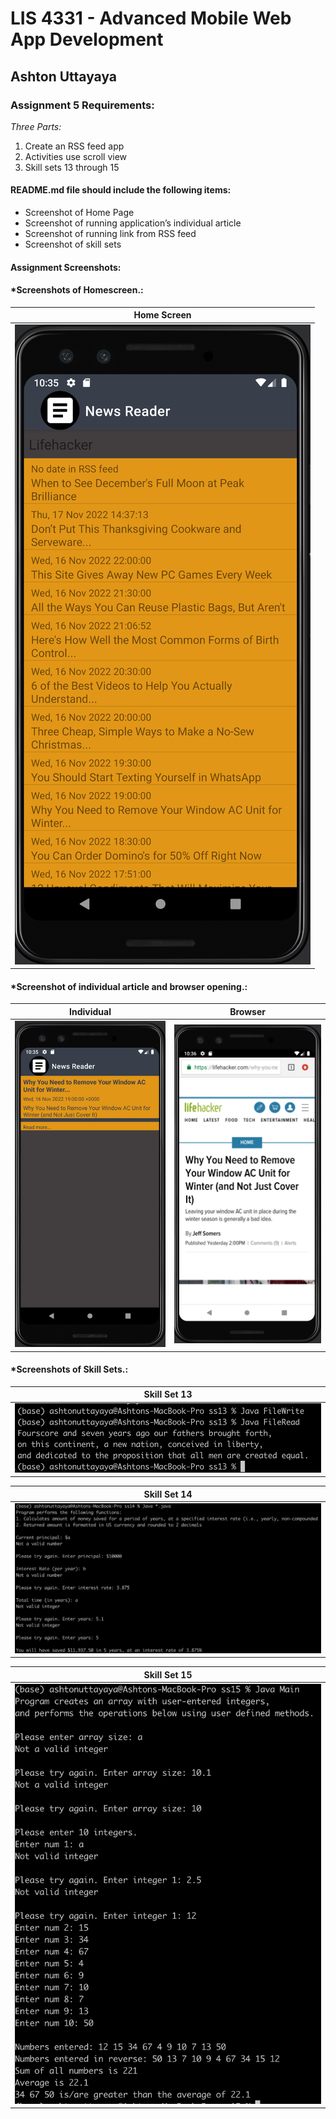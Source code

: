 # LIS 4331 - Advanced Mobile Web App Development

## Ashton Uttayaya

### Assignment 5 Requirements:

*Three Parts:*

1. Create an RSS feed app
2. Activities use scroll view
3. Skill sets 13 through 15

#### README.md file should include the following items:

* Screenshot of Home Page
* Screenshot of running application’s individual article
* Screenshot of running link from RSS feed
* Screenshot of skill sets


#### Assignment Screenshots:

#### *Screenshots of Homescreen.:

Home Screen              |
:-------------------------:|
![home_screen](img/sc_1.png) |

#### *Screenshot of individual article and browser opening.:

Individual                 | Browser               |
:-------------------------:|:-------------------------:|
![screen_2](img/sc_2.png) | ![screen_3](img/sc_3.png) |




#### *Screenshots of Skill Sets.:

Skill Set 13                |
:-------------------------:|
![Skill Set 13](img/ss13.png) |

Skill Set 14               | 
:-------------------------:|
![Skill Set 14](img/ss14.png) |


Skill Set 15               |
:-------------------------:|
![Skill Set 15](img/ss15.png) | 